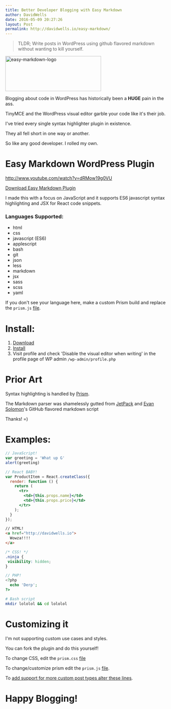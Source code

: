 ```yaml
---
title: Better Developer Blogging with Easy Markdown
author: DavidWells
date: 2016-05-09 20:27:26
layout: Post
permalink: http://davidwells.io/easy-markdown/
---
```

> TLDR; Write posts in WordPress using github flavored markdown without wanting to kill yourself.

<a href="https://github.com/DavidWells/easy-markdown/"><img src="http://davidwells.io/wp-content/uploads/2016/05/easy-markdown-logo-300x110.png" alt="easy-markdown-logo" width="300" height="110" class="size-medium wp-image-5280" /></a>

Blogging about code in WordPress has historically been a **HUGE** pain in the ass.

TinyMCE and the WordPress visual editor garble your code like it's their job.

I've tried every single syntax highlighter plugin in existence.

They all fell short in one way or another.

So like any good developer. I rolled my own.

# Easy Markdown WordPress Plugin

http://www.youtube.com/watch?v=dRMow19g0VU

[Download Easy Markdown Plugin](https://github.com/davidwells/easy-markdown)

I made this with a focus on JavaScript and it supports ES6 javascript syntax highlighting and JSX for React code snippets.

### Languages Supported:

- html
- css
- javascript (ES6)
- applescript
- bash
- git
- json
- less
- markdown
- jsx
- sass
- scss
- yaml

If you don't see your language here, make a custom Prism build and replace the `prism.js` [file](https://github.com/DavidWells/easy-markdown/blob/master/js/prism.js).

# Install:

1. [Download](https://github.com/davidwells/easy-markdown)
2. [Install](http://www.wpbeginner.com/beginners-guide/step-by-step-guide-to-install-a-wordpress-plugin-for-beginners/)
3. Visit profile and check 'Disable the visual editor when writing' in the profile page of WP admin `/wp-admin/profile.php`

# Prior Art

Syntax highlighting is handled by [Prism](http://prismjs.com/).

The Markdown parser was shamelessly gutted from [JetPack](https://wordpress.org/plugins/jetpack/) and [Evan Solomon](https://github.com/evansolomon)'s GitHub flavored markdown script

Thanks! =)

# Examples:

```js
// JavaScript!
var greeting = 'What up G'
alert(greeting)
```

```jsx
// React BABY!
var ProductItem = React.createClass({
  render: function () {
    return (
      <tr>
        <td>{this.props.name}</td>
        <td>{this.props.price}</td>
      </tr>
    );
  }
});
```

```html
// HTML!
<a href="http://davidwells.io">
  Wowza!!!!
</a>
```

```css
/* CSS! */
.ninja {
 visibility: hidden;
}
```

```php
// PHP!
<?php
  echo 'Derp';
?>
```

```bash
# Bash script
mkdir lololol && cd lololol
```

# Customizing it

I'm not supporting custom use cases and styles.

You can fork the plugin and do this yourself!

To change CSS, edit the `prism.css` [file](https://github.com/DavidWells/easy-markdown/blob/master/css/prism.css)

To change/customize prism edit the `prism.js` [file](https://github.com/DavidWells/easy-markdown/blob/master/js/prism.js).

To [add support for more custom post types alter these lines](https://github.com/DavidWells/easy-markdown/blob/master/includes/wpcom-markdown.php#L356-L360).

# Happy Blogging!
